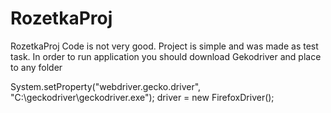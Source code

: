 # RozetkaProj
RozetkaProj
Code is not very good. Project is simple and was made as test task.  In order to run application you should download Gekodriver and place to any folder

   System.setProperty("webdriver.gecko.driver", "C:\\geckodriver\\geckodriver.exe");
        driver = new FirefoxDriver();
